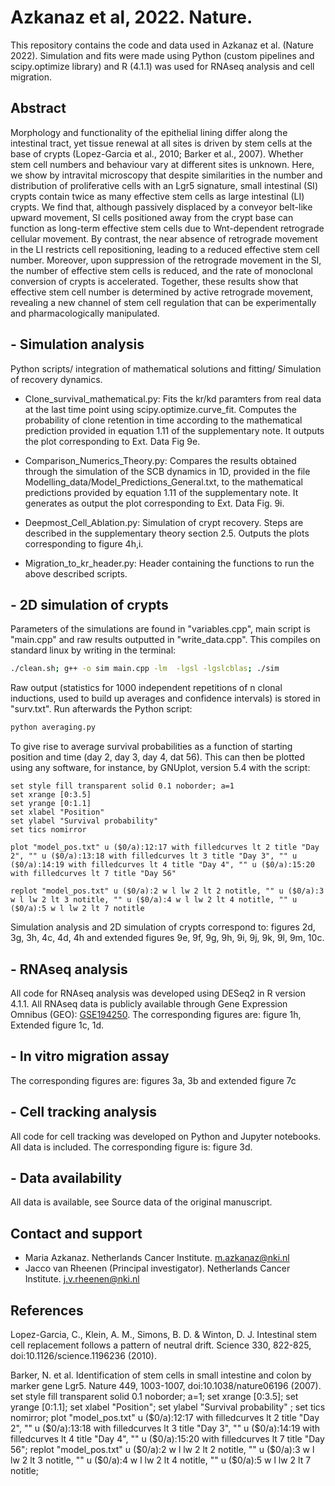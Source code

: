 # Azkanaz et al, 2022. Nature.

This repository contains the code and data used in Azkanaz et al. (Nature 2022). Simulation and fits were made using Python (custom pipelines and scipy.optimize library) and R (4.1.1) was used for RNAseq analysis and cell migration.

## Abstract
Morphology and functionality of the epithelial lining differ along the intestinal tract, yet tissue renewal at all sites is driven by stem cells at the base of crypts (Lopez-Garcia et al., 2010; Barker et al., 2007). Whether stem cell numbers and behaviour vary at different sites is unknown. Here, we show by intravital microscopy that despite similarities in  the number and distribution of proliferative cells with an Lgr5 signature, small intestinal (SI) crypts contain twice as many effective stem cells as large intestinal (LI) crypts. We find that, although passively displaced by a conveyor belt-like upward movement, SI cells positioned away from the crypt base can function as long-term effective stem cells due to Wnt-dependent retrograde cellular movement. By contrast, the near absence of retrograde movement in the LI restricts cell repositioning, leading to a reduced effective stem cell number. Moreover, upon suppression of the retrograde movement in the SI, the number of effective stem cells is reduced, and the rate of monoclonal conversion of crypts is accelerated. Together, these results show that effective stem cell number is determined by active retrograde movement, revealing a new channel of stem cell regulation that can be experimentally and pharmacologically manipulated.

## - Simulation analysis
Python scripts/ integration of mathematical solutions and fitting/ Simulation of recovery dynamics.

- Clone_survival_mathematical.py: Fits the kr/kd paramters from real data at the last time point using scipy.optimize.curve_fit. Computes the probability of clone retention in time according to the mathematical prediction provided in equation 1.11 of the supplementary note. It outputs the plot corresponding to Ext. Data Fig 9e.

- Comparison_Numerics_Theory.py: Compares the results obtained through the simulation of the SCB dynamics in 1D, provided in the file Modelling_data/Model_Predictions_General.txt, to the mathematical predictions provided by equation 1.11 of the supplementary note. It generates as output the plot corresponding to Ext. Data Fig. 9i.

- Deepmost_Cell_Ablation.py: Simulation of crypt recovery. Steps are described in the supplementary theory section 2.5. Outputs the plots corresponding to figure 4h,i.

- Migration_to_kr_header.py: Header containing the functions to run the above described scripts.

## - 2D simulation of crypts
Parameters of the simulations are found in "variables.cpp", main script is "main.cpp" and raw results outputted in "write_data.cpp". This compiles on standard linux by writing in the terminal:

```bash
./clean.sh; g++ -o sim main.cpp -lm  -lgsl -lgslcblas; ./sim
```

Raw output (statistics for 1000 independent repetitions of n clonal inductions, used to build up averages and confidence intervals) is stored in "surv.txt". Run afterwards the Python script:

```bash
python averaging.py
```

To give rise to average survival probabilities as a function of starting position and time  (day 2, day 3, day 4, dat 56). This can then be plotted using any software, for instance, by GNUplot, version 5.4 with the script:

```gnuplot
set style fill transparent solid 0.1 noborder; a=1
set xrange [0:3.5]
set yrange [0:1.1]
set xlabel "Position"
set ylabel "Survival probability"
set tics nomirror

plot "model_pos.txt" u ($0/a):12:17 with filledcurves lt 2 title "Day 2", "" u ($0/a):13:18 with filledcurves lt 3 title "Day 3", "" u ($0/a):14:19 with filledcurves lt 4 title "Day 4", "" u ($0/a):15:20 with filledcurves lt 7 title "Day 56"

replot "model_pos.txt" u ($0/a):2 w l lw 2 lt 2 notitle, "" u ($0/a):3 w l lw 2 lt 3 notitle, "" u ($0/a):4 w l lw 2 lt 4 notitle, "" u ($0/a):5 w l lw 2 lt 7 notitle
```
Simulation analysis and 2D simulation of crypts correspond to: figures 2d, 3g, 3h, 4c, 4d, 4h and extended figures 9e, 9f, 9g, 9h, 9i, 9j, 9k, 9l, 9m, 10c. 

## - RNAseq analysis
All code for RNAseq analysis was developed using DESeq2 in R version 4.1.1. All RNAseq data is publicly available through Gene Expression Omnibus (GEO): [GSE194250](https://www.ncbi.nlm.nih.gov/geo/query/acc.cgi?acc=GSE194250). The corresponding figures are: figure 1h, Extended figure 1c, 1d.

## - In vitro migration assay
The corresponding figures are: figures 3a, 3b and extended figure 7c

## - Cell tracking analysis
All code for cell tracking was developed on Python and Jupyter notebooks. All data is included. The corresponding figure is: figure 3d.

## - Data availability
All data is available, see Source data of the original manuscript. 

## Contact and support
- Maria Azkanaz. Netherlands Cancer Institute. m.azkanaz@nki.nl
- Jacco van Rheenen (Principal investigator). Netherlands Cancer Institute. j.v.rheenen@nki.nl

## References
Lopez-Garcia, C., Klein, A. M., Simons, B. D. & Winton, D. J. Intestinal stem cell replacement follows a pattern of neutral drift. Science 330, 822-825, doi:10.1126/science.1196236 (2010).

Barker, N. et al. Identification of stem cells in small intestine and colon by marker gene Lgr5. Nature 449, 1003-1007, doi:10.1038/nature06196 (2007).
set style fill transparent solid 0.1 noborder; a=1; set xrange [0:3.5]; set yrange [0:1.1]; set xlabel "Position"; set ylabel "Survival probability" ; set tics nomirror;
plot "model_pos.txt" u ($0/a):12:17 with filledcurves lt 2 title "Day 2", "" u ($0/a):13:18 with filledcurves lt 3 title "Day 3", "" u ($0/a):14:19 with filledcurves lt 4 title "Day 4", "" u ($0/a):15:20 with filledcurves lt 7 title "Day 56";
replot "model_pos.txt" u ($0/a):2 w l lw 2 lt 2 notitle, "" u ($0/a):3 w l lw 2 lt 3 notitle, "" u ($0/a):4 w l lw 2 lt 4 notitle, "" u ($0/a):5 w l lw 2 lt 7 notitle;
